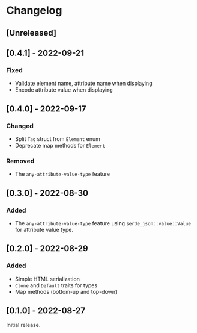 # Changelog

## [Unreleased]

## [0.4.1] - 2022-09-21

### Fixed

* Validate element name, attribute name when displaying
* Encode attribute value when displaying

## [0.4.0] - 2022-09-17

### Changed

* Split `Tag` struct from `Element` enum
* Deprecate map methods for `Element`

### Removed

* The `any-attribute-value-type` feature

## [0.3.0] - 2022-08-30

### Added

* The `any-attribute-value-type` feature
  using `serde_json::value::Value` for attribute value type.

## [0.2.0] - 2022-08-29

### Added

* Simple HTML serialization
* `Clone` and `Default` traits for types
* Map methods (bottom-up and top-down)

## [0.1.0] - 2022-08-27

Initial release.
